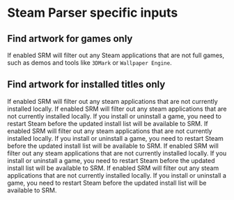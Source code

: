 # Steam Parser specific inputs

## Find artwork for games only
If enabled SRM will filter out any Steam applications that are not full games, such as demos and tools like `3DMark` or `Wallpaper Engine`.

## Find artwork for installed titles only
If enabled SRM will filter out any steam applications that are not currently installed locally. If enabled SRM will filter out any steam applications that are not currently installed locally. If you install or uninstall a game, you need to restart Steam before the updated install list will be available to SRM. If enabled SRM will filter out any steam applications that are not currently installed locally. If you install or uninstall a game, you need to restart Steam before the updated install list will be available to SRM. If enabled SRM will filter out any steam applications that are not currently installed locally. If you install or uninstall a game, you need to restart Steam before the updated install list will be available to SRM. If enabled SRM will filter out any steam applications that are not currently installed locally. If you install or uninstall a game, you need to restart Steam before the updated install list will be available to SRM.
